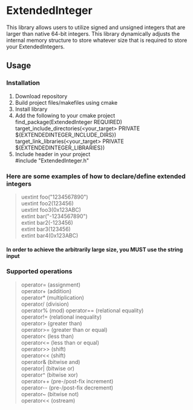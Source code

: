 # ExtendedInteger  
This library allows users to utilize signed and unsigned integers that are larger than native 64-bit integers. This library dynamically adjusts the internal memory structure to store whatever size that is required to store your ExtendedIntegers.  
## Usage  
### Installation
1. Download repository  
2. Build project files/makefiles using cmake  
3. Install library  
4. Add the following to your cmake project  
   find_package(ExtendedInteger REQUIRED)  
   target_include_directories(<your_target> PRIVATE ${EXTENDEDINTEGER_INCLUDE_DIRS})  
   target_link_libraries(<your_target> PRIVATE ${EXTENDEDINTEGER_LIBRARIES})  
5. Include header in your project  
   #include "ExtendedInteger.h"  
### Here are some examples of how to declare/define extended integers  
> uextint foo("1234567890")  
> uextint foo2(123456)  
> uextint foo3(0x123ABC)  
> extint bar("-1234567890")  
> extint bar2(-123456)  
> extint bar3(123456)  
> extint bar4(0x123ABC)  
#### In order to achieve the arbitrarily large size, you MUST use the string input
### Supported operations
> operator= (assignment)  
> operator+ (addition)  
> operator* (multiplication)  
> operator/ (division)  
> operator% (mod)
> operator== (relational equality)  
> operator!= (relational inequality)  
> operator\> (greater than)  
> operator\>= (greater than or equal)  
> operator< (less than)  
> operator<= (less than or equal)  
> operator>> (shift)  
> operator<< (shift)  
> operator& (bitwise and)  
> operator| (bitwise or)  
> operator^ (bitwise xor)  
> operator++ (pre-/post-fix increment)  
> operator-- (pre-/post-fix decrement)  
> operator~ (bitwise not)  
> operator<< (ostream)  
